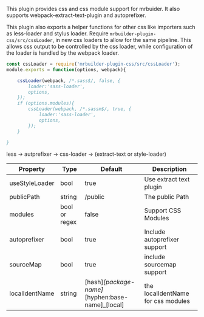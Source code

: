 This plugin provides css and css module support for mrbuider.  It also
supports webpack-extract-text-plugin and autoprefixer.


This plugin also exports a helper functions for other css like importers
such as less-loader and stylus loader.  Require  `mrbuilder-plugin-css/src/cssLoader`,
in new css loaders to allow for the same pipeline.  This allows css output
to be controlled by the css loader, while configuration of the loader is
handled by the webpack loader.

```js static
const cssLoader = require('mrbuilder-plugin-css/src/cssLoader');
module.exports = function(options, webpack){

    cssLoader(webpack, /*.sass$/, false, {
        loader:'sass-loader',
        options,
    });
    if (options.modules){
        cssLoader(webpack, /*.sassm$/, true, {
            loader:'sass-loader',
            options,
        });
    }

}

```

less -> autprefixer -> css-loader -> (extract-text or style-loader)

| Property      | Type       | Default      | Description                      |
| ------------- | -----------| -------------| ---------------------------------|
| useStyleLoader| bool       | true         | Use extract text plugin          |
| publicPath    | string     | /public      | The public Path                  |
| modules       | bool or regex|false       | Support CSS Modules              |
| autoprefixer  | bool       | true         | Include autoprefixer support     |
| sourceMap     | bool       | true         | include sourcemap support        |
| localIdentName| string     | [hash]_[package-name]_[hyphen:base-name]_[local] | the localIdentName for css modules |

